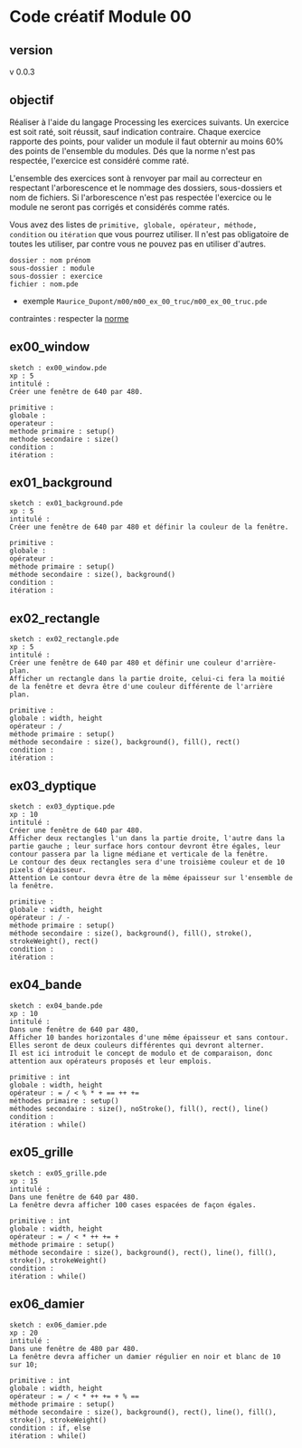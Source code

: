 # Code créatif Module 00

## version
v 0.0.3

## objectif
Réaliser à l'aide du langage Processing les exercices suivants.
Un exercice est soit raté, soit réussit, sauf indication contraire.
Chaque exercice rapporte des points, pour valider un module il faut obternir au moins 60% des points de l'ensemble du modules.
Dés que la norme n'est pas respectée, l'exercice est considéré comme raté.

L'ensemble des exercices sont à renvoyer par mail au correcteur en respectant l'arborescence et le nommage des dossiers, sous-dossiers et nom de fichiers. Si l'arborescence n'est pas respectée l'exercice ou le module ne seront pas corrigés et considérés comme ratés.

Vous avez des listes de `primitive, globale, opérateur, méthode, condition` ou `itération` que vous pourrez utiliser. Il n'est pas obligatoire de toutes les utiliser, par contre vous ne pouvez pas en utiliser d'autres.
```
dossier : nom prénom
sous-dossier : module
sous-dossier : exercice
fichier : nom.pde
```

* exemple `Maurice_Dupont/m00/m00_ex_00_truc/m00_ex_00_truc.pde`

contraintes : 
respecter la [norme](https://github.com/StanLepunK/La-Voie-du-Code/blob/master/norme_voie_du_code.md)


## ex00_window
```
sketch : ex00_window.pde
xp : 5
intitulé :
Créer une fenêtre de 640 par 480.
```
```
primitive : 
globale : 
operateur : 
methode primaire : setup()
methode secondaire : size()
condition :
itération :
```
## ex01_background
```
sketch : ex01_background.pde
xp : 5
intitulé :
Créer une fenêtre de 640 par 480 et définir la couleur de la fenêtre.
```
```
primitive : 
globale : 
opérateur : 
méthode primaire : setup()
méthode secondaire : size(), background()
condition :
itération :
```
## ex02_rectangle
```
sketch : ex02_rectangle.pde
xp : 5
intitulé :
Créer une fenêtre de 640 par 480 et définir une couleur d'arrière-plan.
Afficher un rectangle dans la partie droite, celui-ci fera la moitié de la fenêtre et devra être d'une couleur différente de l'arrière plan.
```
```
primitive : 
globale : width, height
opérateur : /
méthode primaire : setup()
méthode secondaire : size(), background(), fill(), rect()
condition :
itération :
```

## ex03_dyptique
```
sketch : ex03_dyptique.pde
xp : 10
intitulé :
Créer une fenêtre de 640 par 480.
Afficher deux rectangles l'un dans la partie droite, l'autre dans la partie gauche ; leur surface hors contour devront être égales, leur contour passera par la ligne médiane et verticale de la fenêtre.
Le contour des deux rectangles sera d'une troisième couleur et de 10 pixels d'épaisseur.
Attention Le contour devra être de la même épaisseur sur l'ensemble de la fenêtre.
```
```
primitive : 
globale : width, height
opérateur : / -
méthode primaire : setup()
méthode secondaire : size(), background(), fill(), stroke(), strokeWeight(), rect()
condition :
itération :
```
## ex04_bande
```
sketch : ex04_bande.pde
xp : 10
intitulé :
Dans une fenêtre de 640 par 480,
Afficher 10 bandes horizontales d'une même épaisseur et sans contour. 
Elles seront de deux couleurs différentes qui devront alterner.
Il est ici introduit le concept de modulo et de comparaison, donc attention aux opérateurs proposés et leur emplois.
```
```
primitive : int
globale : width, height
opérateur : = / < % * + == ++ +=
méthodes primaire : setup()
méthodes secondaire : size(), noStroke(), fill(), rect(), line()
condition :
itération : while()
```
## ex05_grille
```
sketch : ex05_grille.pde
xp : 15
intitulé :
Dans une fenêtre de 640 par 480.
La fenêtre devra afficher 100 cases espacées de façon égales.
```
```
primitive : int
globale : width, height
opérateur : = / < * ++ += +
méthode primaire : setup()
méthode secondaire : size(), background(), rect(), line(), fill(), stroke(), strokeWeight() 
condition :
itération : while()
```

## ex06_damier
```
sketch : ex06_damier.pde
xp : 20
intitulé :
Dans une fenêtre de 480 par 480.
La fenêtre devra afficher un damier régulier en noir et blanc de 10 sur 10;
```
```
primitive : int
globale : width, height
opérateur : = / < * ++ += + % ==
méthode primaire : setup()
méthode secondaire : size(), background(), rect(), line(), fill(), stroke(), strokeWeight()
condition : if, else
itération : while()
```
